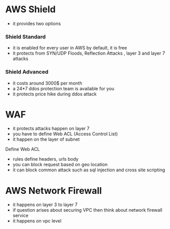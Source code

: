 
# AWS Shield
 - it provides two options
### Shield Standard 
 - it is enabled for every user in AWS by default, it is free 
 - it protects from SYN/UDP Floods, Reflection Attacks , layer 3 and layer 7 attacks

### Shield Advanced
 - it costs around 3000$ per month
 - a 24*7 ddos protection team is available for you
 - it protects price hike during ddos attack


# WAF
 - it protects attacks happen on layer 7
 - you have to define Web ACL (Access Control List)
 - it happen on the layer of subnet

Define Web ACL
 - rules define headers, urls body
 - you can block request based on geo location
 - it can block common attack such as sql injection and cross site scripting

# AWS Network Firewall
 - it happens on layer 3 to layer 7
 - if question arises about securing VPC then think about network firewall service
 - it happens on vpc level